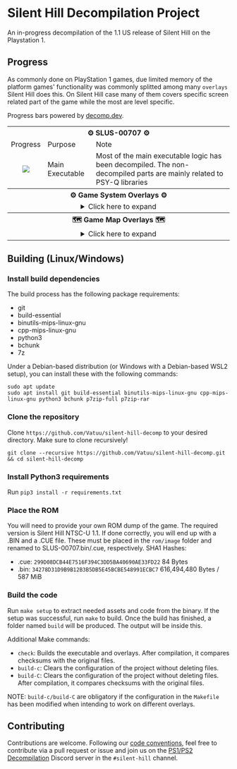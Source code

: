# Silent Hill Decompilation Project

An in-progress decompilation of the 1.1 US release of Silent Hill on the Playstation 1.

## Progress
As commonly done on PlayStation 1 games, due limited memory of the platform games' functionality was commonly splitted among many `overlays` Silent Hill does this. On Silent Hill case many of them covers specific screen related part of the game while the most are level specific.

Progress bars powered by [decomp.dev](https://decomp.dev).

<table align=center>
    <tbody>
        <tr>
            <th colspan=3>⚙ SLUS-00707 ⚙</th>
        </tr>
        <tr>
            <td>Progress</td>
            <td>Purpose</td>
            <td>Note</td>
        </tr>
        <tr>
            <td align=center><img src="https://img.shields.io/badge/dynamic/json?url=https%3A%2F%2Fbfbbdecomp.github.io%2Fbfbb%2Fapi.json&query=fuzzy_match&label=Close%20Match&color=yellowgreen"/></td>
            <td>Main Executable</td>
            <td>Most of the main executable logic has been decompiled. The non-decompiled parts are mainly related to PSY-Q libraries</td>
        </tr>
        <tr>
            <th colspan=3>⚙ Game System Overlays ⚙</th>
        </tr>
        <tr>
            <td colspan=3 align=center>
<details>
<summary>Click here to expand</summary>
<!-- Github incorrectly parses it if it's indented... -->
<table>
    <tbody>
        <tr>
          <th colspan=3>🧟‍♂️⚔⚙🎮 BODYPROG.BIN 🎮⚙⚔🧟‍♂️</th>
        </tr>
        <tr>
            <td>Progress</td>
            <td colspan=2>Purpose</td>
        </tr>
        <tr>
            <td align=center><img src="https://img.shields.io/badge/dynamic/json?url=https%3A%2F%2Fbfbbdecomp.github.io%2Fbfbb%2Fapi.json&query=fuzzy_match&label=Close%20Match&color=yellowgreen"/></td>
            <td colspan=2>Main Game Logic</td>
        </tr>
        <tr>
          <th colspan=3>🗑 B_KONAMI.BIN 🗑</th>
        </tr>
        <tr>
            <td>Progress</td>
            <td colspan=2>Purpose</td>
        </tr>
        <tr>
            <td align=center><img src="https://img.shields.io/badge/dynamic/json?url=https%3A%2F%2Fbfbbdecomp.github.io%2Fbfbb%2Fapi.json&query=fuzzy_match&label=Close%20Match&color=yellowgreen"/></td>
            <td colspan=2>Boot Screen Logic</td>
        </tr>
        <tr>
          <th colspan=3>🎥 STREAM.BIN 🎥</th>
        </tr>
        <tr>
            <td>Progress</td>
            <td>Purpose</td>
            <td>Note</td>
        </tr>
        <tr>
            <td align=center><img src="https://img.shields.io/badge/dynamic/json?url=https%3A%2F%2Fbfbbdecomp.github.io%2Fbfbb%2Fapi.json&query=fuzzy_match&label=Close%20Match&color=yellowgreen"/></td>
            <td>Video Stream Logic</td>
            <td>Close to be the first fully decompiled overlay!</td>
        </tr>
        <tr>
          <th colspan=3>💾 SAVELOAD.BIN 💾</th>
        </tr>
        <tr>
            <td>Progress</td>
            <td colspan=2>Purpose</td>
        </tr>
        <tr>
            <td align=center><img src="https://img.shields.io/badge/dynamic/json?url=https%3A%2F%2Fbfbbdecomp.github.io%2Fbfbb%2Fapi.json&query=fuzzy_match&label=Close%20Match&color=yellowgreen"/></td>
            <td colspan=2>Save and Load Screen Logic</td>
        </tr>
        <tr>
          <th colspan=3>📜 STF_ROLL.BIN 📜</th>
        </tr>
        <tr>
            <td>Progress</td>
            <td colspan=2>Purpose</td>
        </tr>
        <tr>
            <td align=center><img src="https://img.shields.io/badge/dynamic/json?url=https%3A%2F%2Fbfbbdecomp.github.io%2Fbfbb%2Fapi.json&query=fuzzy_match&label=Close%20Match&color=yellowgreen"/></td>
            <td colspan=2>Credits Roll Logic</td>
        </tr>
        <tr>
          <th colspan=3>🛠 OPTION.BIN 🛠</th>
        </tr>
        <tr>
            <td>Progress</td>
            <td colspan=2>Purpose</td>
        </tr>
        <tr>
            <td align=center><img src="https://img.shields.io/badge/dynamic/json?url=https%3A%2F%2Fbfbbdecomp.github.io%2Fbfbb%2Fapi.json&query=fuzzy_match&label=Close%20Match&color=yellowgreen"/></td>
            <td colspan=2>Options Screen Logic</td>
        </tr>
      </tbody>
    </table>
</details>
</td>
          <tr>
            <th colspan=3>🗺 Game Map Overlays 🗺</th>
          </tr>
          <tr>
            <td colspan=3 align=center>
<details>
<summary>Click here to expand</summary>
<!-- Github incorrectly parses it if it's indented... -->
<table>
    <tbody>
        <tr>
          <th colspan=3>🏙 MAP0_S00.BIN 🏙</th>
        </tr>
        <tr>
            <td>Progress</td>
            <td colspan=2>Location</td>
        </tr>
        <tr>
            <td align=center><img src="https://img.shields.io/badge/dynamic/json?url=https%3A%2F%2Fbfbbdecomp.github.io%2Fbfbb%2Fapi.json&query=fuzzy_match&label=Close%20Match&color=yellowgreen"/></td>
            <td colspan=2>Old Silent Hill</td>
        </tr>
        <tr>
          <th colspan=3>☕ MAP0_S01.BIN ☕</th>
        </tr>
        <tr>
            <td>Progress</td>
            <td colspan=2>Location</td>
        </tr>
        <tr>
            <td align=center><img src="https://img.shields.io/badge/dynamic/json?url=https%3A%2F%2Fbfbbdecomp.github.io%2Fbfbb%2Fapi.json&query=fuzzy_match&label=Close%20Match&color=yellowgreen"/></td>
            <td colspan=2>Cafe 5to2 (Old Silent Hill)</td>
        </tr>
        <tr>
          <th colspan=3>🏙➕ MAP0_S02.BIN ➕🏙</th>
        </tr>
        <tr>
            <td>Progress</td>
            <td colspan=2>Location</td>
        </tr>
        <tr>
            <td align=center><img src="https://img.shields.io/badge/dynamic/json?url=https%3A%2F%2Fbfbbdecomp.github.io%2Fbfbb%2Fapi.json&query=fuzzy_match&label=Close%20Match&color=yellowgreen"/></td>
            <td colspan=2>Old Silent Hill Bonus Unlockable Areas</td>
        </tr>
        <tr>
          <th colspan=3>🏫 MAP1_S00.BIN 🏫</th>
        </tr>
        <tr>
            <td>Progress</td>
            <td colspan=2>Location</td>
        </tr>
        <tr>
            <td align=center><img src="https://img.shields.io/badge/dynamic/json?url=https%3A%2F%2Fbfbbdecomp.github.io%2Fbfbb%2Fapi.json&query=fuzzy_match&label=Close%20Match&color=yellowgreen"/></td>
            <td colspan=2>School First Floor + Courtyard + Basement</td>
        </tr>
        <tr>
          <th colspan=3>🏫 MAP1_S01.BIN 🏫</th>
        </tr>
        <tr>
            <td>Progress</td>
            <td colspan=2>Location</td>
        </tr>
        <tr>
            <td align=center><img src="https://img.shields.io/badge/dynamic/json?url=https%3A%2F%2Fbfbbdecomp.github.io%2Fbfbb%2Fapi.json&query=fuzzy_match&label=Close%20Match&color=yellowgreen"/></td>
            <td colspan=2>School Second Floor</td>
        </tr>
        <tr>
          <th colspan=3>🏫 MAP1_S02.BIN 🏫</th>
        </tr>
        <tr>
            <td>Progress</td>
            <td colspan=2>Location</td>
        </tr>
        <tr>
            <td align=center><img src="https://img.shields.io/badge/dynamic/json?url=https%3A%2F%2Fbfbbdecomp.github.io%2Fbfbb%2Fapi.json&query=fuzzy_match&label=Close%20Match&color=yellowgreen"/></td>
            <td colspan=2>School First Floor + Courtyard (Otherworld)</td>
        </tr>
        <tr>
          <th colspan=3>🏫 MAP1_S03.BIN 🏫</th>
        </tr>
        <tr>
            <td>Progress</td>
            <td colspan=2>Location</td>
        </tr>
        <tr>
            <td align=center><img src="https://img.shields.io/badge/dynamic/json?url=https%3A%2F%2Fbfbbdecomp.github.io%2Fbfbb%2Fapi.json&query=fuzzy_match&label=Close%20Match&color=yellowgreen"/></td>
            <td colspan=2>School Second Floor + School Roof (Otherworld)</td>
        </tr>
        <tr>
          <th colspan=3>🏫 MAP1_S04.BIN 🏫</th>
        </tr>
            <td>Progress</td>
            <td>Location</td>
            <td>Note</td>
        </tr>
        <tr>
            <td align=center><img src="https://img.shields.io/badge/dynamic/json?url=https%3A%2F%2Fbfbbdecomp.github.io%2Fbfbb%2Fapi.json&query=fuzzy_match&label=Close%20Match&color=yellowgreen"/></td>
            <td>Unknown</td>
            <td>School Location, likely from the otherworld</td>
        </tr>
          <th colspan=3>🏫 MAP1_S05.BIN 🏫</th>
        </tr>
            <td>Progress</td>
            <td>Location</td>
            <td>Note</td>
        </tr>
        <tr>
            <td align=center><img src="https://img.shields.io/badge/dynamic/json?url=https%3A%2F%2Fbfbbdecomp.github.io%2Fbfbb%2Fapi.json&query=fuzzy_match&label=Close%20Match&color=yellowgreen"/></td>
            <td>Unknown</td>
            <td>School Location, likely from the otherworld</td>
        </tr>
          <th colspan=3>🏫 MAP1_S06.BIN 🏫</th>
        </tr>
        <tr>
            <td>Progress</td>
            <td colspan=2>Location</td>
        </tr>
        <tr>
            <td align=center><img src="https://img.shields.io/badge/dynamic/json?url=https%3A%2F%2Fbfbbdecomp.github.io%2Fbfbb%2Fapi.json&query=fuzzy_match&label=Close%20Match&color=yellowgreen"/></td>
            <td colspan=2>School First Floor + Basement (After Boss Fight)</td>
        </tr>
        <tr>
          <th colspan=3>🏙 MAP2_S00.BIN 🏙</th>
        </tr>
        <tr>
            <td>Progress</td>
            <td colspan=2>Location</td>
        </tr>
        <tr>
            <td align=center><img src="https://img.shields.io/badge/dynamic/json?url=https%3A%2F%2Fbfbbdecomp.github.io%2Fbfbb%2Fapi.json&query=fuzzy_match&label=Close%20Match&color=yellowgreen"/></td>
            <td colspan=2>Old Silent Hill (After finishing the School)</td>
        </tr>
        <tr>
          <th colspan=3>⛪ MAP2_S01.BIN ⛪</th>
        </tr>
        <tr>
            <td>Progress</td>
            <td colspan=2>Location</td>
        </tr>
        <tr>
            <td align=center><img src="https://img.shields.io/badge/dynamic/json?url=https%3A%2F%2Fbfbbdecomp.github.io%2Fbfbb%2Fapi.json&query=fuzzy_match&label=Close%20Match&color=yellowgreen"/></td>
            <td colspan=2>Church</td>
        </tr>
        <tr>
          <th colspan=3>🏙 MAP2_S02.BIN 🏙</th>
        </tr>
        <tr>
            <td>Progress</td>
            <td colspan=2>Location</td>
        </tr>
        <tr>
            <td align=center><img src="https://img.shields.io/badge/dynamic/json?url=https%3A%2F%2Fbfbbdecomp.github.io%2Fbfbb%2Fapi.json&query=fuzzy_match&label=Close%20Match&color=yellowgreen"/></td>
            <td colspan=2>Central Silent Hill</td>
        </tr>
        <tr>
          <th colspan=3>❔ MAP2_S03.BIN ❔</th>
        </tr>
        <tr>
            <td>Progress</td>
            <td>Location</td>
            <td>Note</td>
        </tr>
        <tr>
            <td align=center><img src="https://img.shields.io/badge/dynamic/json?url=https%3A%2F%2Fbfbbdecomp.github.io%2Fbfbb%2Fapi.json&query=fuzzy_match&label=Close%20Match&color=yellowgreen"/></td>
            <td>Unknown</td>
            <td>Location related to Central Silent Hill</td>
        </tr>
        <tr>
          <th colspan=3>👮‍♂️ MAP2_S04.BIN 👮‍♂️</th>
        </tr>
        <tr>
            <td>Progress</td>
            <td colspan=2>Location</td>
        </tr>
        <tr>
            <td align=center><img src="https://img.shields.io/badge/dynamic/json?url=https%3A%2F%2Fbfbbdecomp.github.io%2Fbfbb%2Fapi.json&query=fuzzy_match&label=Close%20Match&color=yellowgreen"/></td>
            <td colspan=2>Police Station</td>
        </tr>
        <tr>
          <th colspan=3>🏥 MAP3_S00.BIN 🏥</th>
        </tr>
        <tr>
            <td>Progress</td>
            <td>Location</td>
            <td>Note</td>
        </tr>
        <tr>
            <td align=center><img src="https://img.shields.io/badge/dynamic/json?url=https%3A%2F%2Fbfbbdecomp.github.io%2Fbfbb%2Fapi.json&query=fuzzy_match&label=Close%20Match&color=yellowgreen"/></td>
            <td>Unknown</td>
            <td>Hospital Location, possibly only covers the reception<br/>and the examination room, but not any of the rooms<br/>around it</td>
        </tr>
        <tr>
          <th colspan=3>🏥 MAP3_S01.BIN 🏥</th>
        </tr>
        <tr>
            <td>Progress</td>
            <td>Location</td>
            <td>Note</td>
        </tr>
        <tr>
            <td align=center><img src="https://img.shields.io/badge/dynamic/json?url=https%3A%2F%2Fbfbbdecomp.github.io%2Fbfbb%2Fapi.json&query=fuzzy_match&label=Close%20Match&color=yellowgreen"/></td>
            <td>Unknown</td>
            <td>Hospital Location, the rest of the first floor of the<br/>Hospital not covered by <code>MAP3_S00.BIN</code> and the basement</td>
        </tr>
        <tr>
          <th colspan=3>🏥 MAP3_S02.BIN 🏥</th>
        </tr>
        <tr>
            <td>Progress</td>
            <td>Location</td>
            <td>Note</td>
        </tr>
        <tr>
            <td align=center><img src="https://img.shields.io/badge/dynamic/json?url=https%3A%2F%2Fbfbbdecomp.github.io%2Fbfbb%2Fapi.json&query=fuzzy_match&label=Close%20Match&color=yellowgreen"/></td>
            <td>Unknown</td>
            <td>Hospital Location, the part when Harry is going<br/>through the elevator until it gets dark</td>
        </tr>
        <tr>
          <th colspan=3>🏥 MAP3_S03.BIN 🏥</th>
        </tr>
        <tr>
            <td>Progress</td>
            <td colspan=2>Location</td>
        </tr>
        <tr>
            <td align=center><img src="https://img.shields.io/badge/dynamic/json?url=https%3A%2F%2Fbfbbdecomp.github.io%2Fbfbb%2Fapi.json&query=fuzzy_match&label=Close%20Match&color=yellowgreen"/></td>
            <td colspan=2>Hospital Third and Second Floor (Otherworld)</td>
        </tr>
        <tr>
          <th colspan=3>🏥 MAP3_S04.BIN 🏥</th>
        </tr>
        <tr>
            <td>Progress</td>
            <td colspan=2>Location</td>
        </tr>
        <tr>
            <td align=center><img src="https://img.shields.io/badge/dynamic/json?url=https%3A%2F%2Fbfbbdecomp.github.io%2Fbfbb%2Fapi.json&query=fuzzy_match&label=Close%20Match&color=yellowgreen"/></td>
            <td colspan=2>Hospital First Floor (Otherworld)</td>
        </tr>
        <tr>
          <th colspan=3>🏥 MAP3_S05.BIN 🏥</th>
        </tr>
        <tr>
            <td>Progress</td>
            <td colspan=2>Location</td>
        </tr>
        <tr>
            <td align=center><img src="https://img.shields.io/badge/dynamic/json?url=https%3A%2F%2Fbfbbdecomp.github.io%2Fbfbb%2Fapi.json&query=fuzzy_match&label=Close%20Match&color=yellowgreen"/></td>
            <td colspan=2>Hospital Basement (Otherworld)</td>
        </tr>
        <tr>
          <th colspan=3>🏥 MAP3_S06.BIN 🏥</th>
        </tr>
        <tr>
            <td>Progress</td>
            <td colspan=2>Location</td>
        </tr>
        <tr>
            <td align=center><img src="https://img.shields.io/badge/dynamic/json?url=https%3A%2F%2Fbfbbdecomp.github.io%2Fbfbb%2Fapi.json&query=fuzzy_match&label=Close%20Match&color=yellowgreen"/></td>
            <td colspan=2>Hospital First Floor (After Otherworld section)</td>
        </tr>
        <tr>
          <th colspan=3>❔ MAP4_S00.BIN ❔</th>
        </tr>
        <tr>
            <td>Progress</td>
            <td colspan=2>Location</td>
        </tr>
        <tr>
            <td align=center><img src="https://img.shields.io/badge/dynamic/json?url=https%3A%2F%2Fbfbbdecomp.github.io%2Fbfbb%2Fapi.json&query=fuzzy_match&label=Close%20Match&color=yellowgreen"/></td>
            <td colspan=2>Unknown</td>
        </tr>
        <tr>
          <th colspan=3>💍 MAP4_S01.BIN 💍</th>
        </tr>
        <tr>
            <td>Progress</td>
            <td colspan=2>Location</td>
        </tr>
        <tr>
            <td align=center><img src="https://img.shields.io/badge/dynamic/json?url=https%3A%2F%2Fbfbbdecomp.github.io%2Fbfbb%2Fapi.json&query=fuzzy_match&label=Close%20Match&color=yellowgreen"/></td>
            <td colspan=2>Green Lion Antique Shop (Normal and Otherworld)</td>
        </tr>
        <tr>
          <th colspan=3>❔ MAP4_S02.BIN ❔</th>
        </tr>
        <tr>
            <td>Progress</td>
            <td>Location</td>
            <td>Note</td>
        </tr>
        <tr>
            <td align=center><img src="https://img.shields.io/badge/dynamic/json?url=https%3A%2F%2Fbfbbdecomp.github.io%2Fbfbb%2Fapi.json&query=fuzzy_match&label=Close%20Match&color=yellowgreen"/></td>
            <td>Unknown</td>
            <td>Likely one of the two parts where Harry goes through<br/>Central Silent Hill (Otherworld)</td>
        </tr>
        <tr>
          <th colspan=3>🛍 MAP4_S03.BIN 🛍</th>
        </tr>
        <tr>
            <td>Progress</td>
            <td colspan=2>Location</td>
        </tr>
        <tr>
            <td align=center><img src="https://img.shields.io/badge/dynamic/json?url=https%3A%2F%2Fbfbbdecomp.github.io%2Fbfbb%2Fapi.json&query=fuzzy_match&label=Close%20Match&color=yellowgreen"/></td>
            <td colspan=2>Mall and Boss Fight</td>
        </tr>
        <tr>
          <th colspan=3>🏥 MAP4_S04.BIN 🏥</th>
        </tr>
        <tr>
            <td>Progress</td>
            <td>Location</td>
            <td>Note</td>
        </tr>
        <tr>
            <td align=center><img src="https://img.shields.io/badge/dynamic/json?url=https%3A%2F%2Fbfbbdecomp.github.io%2Fbfbb%2Fapi.json&query=fuzzy_match&label=Close%20Match&color=yellowgreen"/></td>
            <td>Hospital Examination Room</td>
            <td>Cutscene with Lisa after finding an altar in Green Lion<br/>and meeting Lisa again after Mall Boss Fight</td>
        </tr>
        <tr>
          <th colspan=3>❔ MAP4_S05.BIN ❔</th>
        </tr>
        <tr>
            <td>Progress</td>
            <td>Location</td>
            <td>Note</td>
        </tr>
        <tr>
            <td align=center><img src="https://img.shields.io/badge/dynamic/json?url=https%3A%2F%2Fbfbbdecomp.github.io%2Fbfbb%2Fapi.json&query=fuzzy_match&label=Close%20Match&color=yellowgreen"/></td>
            <td>Unknown</td>
            <td>Likely one of the two parts where Harry goes through<br/>Central Silent Hill (Otherworld)</td>
        </tr>
        <tr>
          <th colspan=3>❔ MAP4_S06.BIN ❔</th>
        </tr>
        <tr>
            <td>Progress</td>
            <td colspan=2>Location</td>
        </tr>
        <tr>
            <td align=center><img src="https://img.shields.io/badge/dynamic/json?url=https%3A%2F%2Fbfbbdecomp.github.io%2Fbfbb%2Fapi.json&query=fuzzy_match&label=Close%20Match&color=yellowgreen"/></td>
            <td colspan=2>Unknown</td>
        </tr>
        <tr>
          <th colspan=3>💧 MAP5_S00.BIN 💧</th>
        </tr>
        <tr>
            <td>Progress</td>
            <td colspan=2>Location</td>
        </tr>
        <tr>
            <td align=center><img src="https://img.shields.io/badge/dynamic/json?url=https%3A%2F%2Fbfbbdecomp.github.io%2Fbfbb%2Fapi.json&query=fuzzy_match&label=Close%20Match&color=yellowgreen"/></td>
            <td colspan=2>Sewers (Low and High levels)</td>
        </tr>
        <tr>
          <th colspan=3>🏙🍹 MAP5_S01.BIN 🍹🏙</th>
        </tr>
        <tr>
            <td>Progress</td>
            <td colspan=2>Location</td>
        </tr>
        <tr>
            <td align=center><img src="https://img.shields.io/badge/dynamic/json?url=https%3A%2F%2Fbfbbdecomp.github.io%2Fbfbb%2Fapi.json&query=fuzzy_match&label=Close%20Match&color=yellowgreen"/></td>
            <td colspan=2>Silent Hill Resort Area</td>
        </tr>
        <tr>
          <th colspan=3>🍻🏪 MAP5_S02.BIN 🏪🍻</th>
        </tr>
        <tr>
            <td>Progress</td>
            <td colspan=2>Locations</td>
        </tr>
        <tr>
            <td align=center><img src="https://img.shields.io/badge/dynamic/json?url=https%3A%2F%2Fbfbbdecomp.github.io%2Fbfbb%2Fapi.json&query=fuzzy_match&label=Close%20Match&color=yellowgreen"/></td>
            <td colspan=2>Annie's Bar and Indian Runner</td>
        </tr>
        <tr>
          <th colspan=3>🏨 MAP5_S03.BIN 🏨</th>
        </tr>
        <tr>
            <td>Progress</td>
            <td colspan=2>Location</td>
        </tr>
        <tr>
            <td align=center><img src="https://img.shields.io/badge/dynamic/json?url=https%3A%2F%2Fbfbbdecomp.github.io%2Fbfbb%2Fapi.json&query=fuzzy_match&label=Close%20Match&color=yellowgreen"/></td>
            <td colspan=2>Norman's Motel</td>
        </tr>
        <tr>
          <th colspan=3>🏙🍹 MAP6_S00.BIN 🍹🏙</th>
        </tr>
        <tr>
            <td>Progress</td>
            <td colspan=2>Location</td>
        </tr>
        <tr>
            <td align=center><img src="https://img.shields.io/badge/dynamic/json?url=https%3A%2F%2Fbfbbdecomp.github.io%2Fbfbb%2Fapi.json&query=fuzzy_match&label=Close%20Match&color=yellowgreen"/></td>
            <td colspan=2>Silent Hill Resort Area (Otherworld)</td>
        </tr>
        <tr>
          <th colspan=3>🛥 MAP6_S01.BIN 🛥</th>
        </tr>
        <tr>
            <td>Progress</td>
            <td colspan=2>Location</td>
        </tr>
        <tr>
            <td align=center><img src="https://img.shields.io/badge/dynamic/json?url=https%3A%2F%2Fbfbbdecomp.github.io%2Fbfbb%2Fapi.json&query=fuzzy_match&label=Close%20Match&color=yellowgreen"/></td>
            <td colspan=2>Lakeside Pier Boat</td>
        </tr>
        <tr>
          <th colspan=3>🌊 MAP6_S02.BIN 🌊</th>
        </tr>
        <tr>
            <td>Progress</td>
            <td colspan=2>Location</td>
        </tr>
        <tr>
            <td align=center><img src="https://img.shields.io/badge/dynamic/json?url=https%3A%2F%2Fbfbbdecomp.github.io%2Fbfbb%2Fapi.json&query=fuzzy_match&label=Close%20Match&color=yellowgreen"/></td>
            <td colspan=2>Lakeside Pier</td>
        </tr>
        <tr>
          <th colspan=3>💧 MAP6_S03.BIN 💧</th>
        </tr>
        <tr>
            <td>Progress</td>
            <td colspan=2>Location</td>
        </tr>
        <tr>
            <td align=center><img src="https://img.shields.io/badge/dynamic/json?url=https%3A%2F%2Fbfbbdecomp.github.io%2Fbfbb%2Fapi.json&query=fuzzy_match&label=Close%20Match&color=yellowgreen"/></td>
            <td colspan=2>Sewer (Connecting to Lakeside Amusement Park)</td>
        </tr>
        <tr>
          <th colspan=3>👮‍♀️🧙‍♀️ MAP6_S04.BIN 🧙‍♀️👮‍♀️</th>
        </tr>
        <tr>
            <td>Progress</td>
            <td colspan=2>Location</td>
        </tr>
        <tr>
            <td align=center><img src="https://img.shields.io/badge/dynamic/json?url=https%3A%2F%2Fbfbbdecomp.github.io%2Fbfbb%2Fapi.json&query=fuzzy_match&label=Close%20Match&color=yellowgreen"/></td>
            <td colspan=2>Cybil Boss Fight and Dahlia kidnapping Alessa cutscene</td>
        </tr>
        <tr>
          <th colspan=3>❔ MAP6_S05.BIN ❔</th>
        </tr>
        <tr>
            <td>Progress</td>
            <td colspan=2>Location</td>
        </tr>
        <tr>
            <td align=center><img src="https://img.shields.io/badge/dynamic/json?url=https%3A%2F%2Fbfbbdecomp.github.io%2Fbfbb%2Fapi.json&query=fuzzy_match&label=Close%20Match&color=yellowgreen"/></td>
            <td colspan=2>Unknown</td>
        </tr>
        <tr>
          <th colspan=3>🏥 MAP7_S00.BIN 🏥</th>
        </tr>
        <tr>
            <td>Progress</td>
            <td>Location</td>
            <td>Note</td>
        </tr>
        <tr>
            <td align=center><img src="https://img.shields.io/badge/dynamic/json?url=https%3A%2F%2Fbfbbdecomp.github.io%2Fbfbb%2Fapi.json&query=fuzzy_match&label=Close%20Match&color=yellowgreen"/></td>
            <td colspan=2>Hosptial (Otherworld/Nowhere)</td>
        </tr>
        <tr>
          <th colspan=3>❔ MAP7_S01.BIN ❔</th>
        </tr>
        <tr>
            <td>Progress</td>
            <td>Location</td>
            <td>Note</td>
        </tr>
        <tr>
            <td align=center><img src="https://img.shields.io/badge/dynamic/json?url=https%3A%2F%2Fbfbbdecomp.github.io%2Fbfbb%2Fapi.json&query=fuzzy_match&label=Close%20Match&color=yellowgreen"/></td>
            <td>Unknown</td>
            <td>Nowever related</td>
        </tr>
        <tr>
          <th colspan=3>❔ MAP7_S02.BIN ❔</th>
        </tr>
        <tr>
            <td>Progress</td>
            <td>Location</td>
            <td>Note</td>
        </tr>
        <tr>
            <td align=center><img src="https://img.shields.io/badge/dynamic/json?url=https%3A%2F%2Fbfbbdecomp.github.io%2Fbfbb%2Fapi.json&query=fuzzy_match&label=Close%20Match&color=yellowgreen"/></td>
            <td>Unknown</td>
            <td>Nowhere is a really confusing part of the game, specially<br/>this overlay as it contain parts of the previous one, despite<br/>that this now contain references to the cutscene where<br/>Alessa struggle against Dahlia</td>
        </tr>
        <tr>
          <th colspan=3>👿 MAP7_S03.BIN 👿</th>
        </tr>
        <tr>
            <td>Progress</td>
            <td colspan=2>Location</td>
        </tr>
        <tr>
            <td align=center><img src="https://img.shields.io/badge/dynamic/json?url=https%3A%2F%2Fbfbbdecomp.github.io%2Fbfbb%2Fapi.json&query=fuzzy_match&label=Close%20Match&color=yellowgreen"/></td>
            <td colspan=2>Final Boss Fight</td>
        </tr>
      </tbody>
    </table>
</details>
</td>
    </tbody>
</table>

## Building (Linux/Windows)

### Install build dependencies
The build process has the following package requirements:
- git
- build-essential
- binutils-mips-linux-gnu
- cpp-mips-linux-gnu
- python3
- bchunk
- 7z

Under a Debian-based distribution (or Windows with a Debian-based WSL2 setup), you can install these with the following commands:
```
sudo apt update
sudo apt install git build-essential binutils-mips-linux-gnu cpp-mips-linux-gnu python3 bchunk p7zip-full p7zip-rar
```

### Clone the repository
Clone `https://github.com/Vatuu/silent-hill-decomp` to your desired directory. Make sure to clone recursively!
```
git clone --recursive https://github.com/Vatuu/silent-hill-decomp.git && cd silent-hill-decomp
```

### Install Python3 requirements
Run `pip3 install -r requirements.txt`

### Place the ROM
You will need to provide your own ROM dump of the game. The required version is Silent Hill NTSC-U 1.1.
If done correctly, you will end up with a .BIN and a .CUE file. These must be placed in the `rom/image` folder and renamed to SLUS-00707.bin/.cue, respectively.
SHA1 Hashes:
- .cue: `299D08DCB44E7516F394C3DD5BA40690AE33FD22` 84 Bytes
- .bin: `34278D31D9B9B12B3B5DB5E45BCBE548991ECBC7` 616,494,480 Bytes / 587 MiB

### Build the code
Run `make setup` to extract needed assets and code from the binary.
If the setup was successful, run `make` to build.
Once the build has finished, a folder named `build` will be produced. The output will be inside this.

Additional Make commands:
* `check`: Builds the executable and overlays. After compilation, it compares checksums with the original files.
* `build-c`: Clears the configuration of the project without deleting files.
* `build-C`: Clears the configuration of the project without deleting files. After compilation, it compares checksums with the original files.

NOTE: `build-c/build-C` are obligatory if the configuration in the `Makefile` has been modified when intending to work on different overlays.

## Contributing
Contributions are welcome. Following our [code conventions](https://github.com/Vatuu/silent-hill-decomp/blob/master/docs/Coding%20Conventions.md), feel free to contribute via a pull request or issue and join us on the [PS1/PS2 Decompilation](https://discord.gg/VwCPdfbxgm) Discord server in the `#silent-hill` channel.
